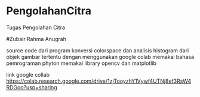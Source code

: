 # PengolahanCitra
Tugas Pengolahan Citra

#Zubair Rahma Anugrah 

source code dari program konversi colorspace dan analisis histogram dari objek gambar tertentu
dengan menggunakan google colab memakai bahasa pemrograman phyton memakai library opencv dan matplotlib


link google collab
https://colab.research.google.com/drive/1zjTooyzhY1Vywf4UTNj8ef3RsW4RDGoo?usp=sharing
